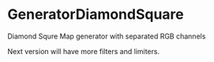 # GeneratorDiamondSquare
Diamond Squre Map generator with separated RGB channels

Next version will have more filters and limiters.
